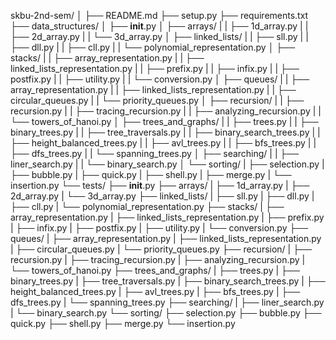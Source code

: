 skbu-2nd-sem/
│
├── README.md
├── setup.py
├── requirements.txt
├── data_structures/
│   ├── __init__.py
│   ├── arrays/
|   |   ├── 1d_array.py
|   |   ├── 2d_array.py
|   |   └── 3d_array.py
│   ├── linked_lists/
|   |   ├── sll.py
|   |   ├── dll.py
|   |   ├── cll.py
|   |   └── polynomial_representation.py
│   ├── stacks/
|   |   ├── array_representation.py
|   |   ├── linked_lists_representation.py
|   |   ├── prefix.py
|   |   ├── infix.py
|   |   ├── postfix.py
|   |   ├── utility.py
|   |   └── conversion.py
│   ├── queues/
|   |   ├── array_representation.py
|   |   ├── linked_lists_representation.py
|   |   ├── circular_queues.py
|   |   └── priority_queues.py
│   ├── recursion/
|   |   ├── recursion.py
|   |   ├── tracing_recursion.py
|   |   ├── analyzing_recursion.py
|   |   └── towers_of_hanoi.py
│   ├── trees_and_graphs/
|   |   ├── trees.py
|   |   ├── binary_trees.py
|   |   ├── tree_traversals.py
|   |   ├── binary_search_trees.py
|   |   ├── height_balanced_trees.py
|   |   ├── avl_trees.py
|   |   ├── bfs_trees.py
|   |   ├── dfs_trees.py
|   |   └── spanning_trees.py
│   ├── searching/
|   |   ├── liner_search.py
|   |   └── binary_search.py
│   └── sorting/
|       ├── selection.py
|       ├── bubble.py
|       ├── quick.py
|       ├── shell.py
|       ├── merge.py
|       └── insertion.py
└── tests/
    ├── __init__.py
    ├── arrays/
    |   ├── 1d_array.py
    |   ├── 2d_array.py
    |   └── 3d_array.py
    ├── linked_lists/
    |   ├── sll.py
    |   ├── dll.py
    |   ├── cll.py
    |   └── polynomial_representation.py
    ├── stacks/
    |   ├── array_representation.py
    |   ├── linked_lists_representation.py
    |   ├── prefix.py
    |   ├── infix.py
    |   ├── postfix.py
    |   ├── utility.py
    |   └── conversion.py
    ├── queues/
    |   ├── array_representation.py
    |   ├── linked_lists_representation.py
    |   ├── circular_queues.py
    |   └── priority_queues.py
    ├── recursion/
    |   ├── recursion.py
    |   ├── tracing_recursion.py
    |   ├── analyzing_recursion.py
    |   └── towers_of_hanoi.py
    ├── trees_and_graphs/
    |   ├── trees.py
    |   ├── binary_trees.py
    |   ├── tree_traversals.py
    |   ├── binary_search_trees.py
    |   ├── height_balanced_trees.py
    |   ├── avl_trees.py
    |   ├── bfs_trees.py
    |   ├── dfs_trees.py
    |   └── spanning_trees.py
    ├── searching/
    |   ├── liner_search.py
    |   └── binary_search.py
    └── sorting/
        ├── selection.py
        ├── bubble.py
        ├── quick.py
        ├── shell.py
        ├── merge.py
        └── insertion.py